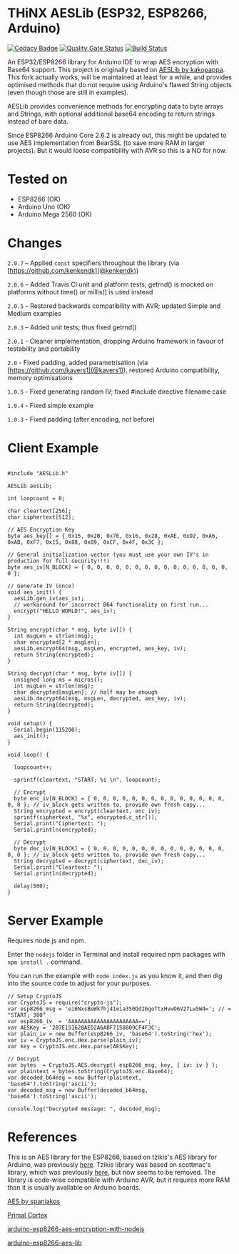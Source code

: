 # THiNX AESLib (ESP32, ESP8266, Arduino)

[![Codacy Badge](https://api.codacy.com/project/badge/Grade/8dded023f3d14a69b3c38c9f5fd66a40)](https://www.codacy.com/app/suculent/thinx-aes-lib?utm_source=github.com&amp;utm_medium=referral&amp;utm_content=suculent/thinx-aes-lib&amp;utm_campaign=Badge_Grade)
[![Quality Gate Status](https://sonarcloud.io/api/project_badges/measure?project=suculent_thinx-aes-lib&metric=alert_status)](https://sonarcloud.io/dashboard?id=suculent_thinx-aes-lib)
[![Build Status](https://travis-ci.org/suculent/thinx-aes-lib.svg)](https://travis-ci.org/suculent/thinx-aes-lib)

An ESP32/ESP8266 library for Arduino IDE to wrap AES encryption with Base64 support. This project is originally based on [AESLib by kakopappa](https://github.com/kakopappa/arduino-esp8266-aes-lib). This fork actually works, will be maintained at least for a while, and provides optimised methods that do not require using Arduino's flawed String objects (even though those are still in examples).

AESLib provides convenience methods for encrypting data to byte arrays and Strings, with optional additional base64 encoding to return strings instead of bare data.

Since ESP8266 Arduino Core 2.6.2 is already out, this might be updated to use AES implementation from BearSSL (to save more RAM in larger projects). But it would loose compatibility with AVR so this is a NO for now.

# Tested on

* ESP8266 (OK)
* Arduino Uno (OK)
* Arduino Mega 2560 (OK)

# Changes

`2.0.7` – Applied `const` specifiers throughout the library (via [https://github.com/kenkendk](@kenkendk))

`2.0.6` – Added Travis CI unit and platform tests; getrnd() is mocked on platforms without time() or millis() is used instead

`2.0.5` – Restored backwards compatibility with AVR; updated Simple and Medium examples

`2.0.3` – Added unit tests; thus fixed getrnd()

`2.0.1` - Cleaner implementation, dropping Arduino framework in favour of testability and portability

`2.0` - Fixed padding, added parametrisation (via [https://github.com/kavers1](@kavers1)), restored Arduino compatibility, memory optimisations

`1.0.5` - Fixed generating random IV; fixed #include directive filename case

`1.0.4` - Fixed simple example

`1.0.3` - Fixed padding (after encoding, not before)

# Client Example

```

#include "AESLib.h"

AESLib aesLib;

int loopcount = 0;

char cleartext[256];
char ciphertext[512];

// AES Encryption Key
byte aes_key[] = { 0x15, 0x2B, 0x7E, 0x16, 0x28, 0xAE, 0xD2, 0xA6, 0xAB, 0xF7, 0x15, 0x88, 0x09, 0xCF, 0x4F, 0x3C };

// General initialization vector (you must use your own IV's in production for full security!!!)
byte aes_iv[N_BLOCK] = { 0, 0, 0, 0, 0, 0, 0, 0, 0, 0, 0, 0, 0, 0, 0, 0 };

// Generate IV (once)
void aes_init() {
  aesLib.gen_iv(aes_iv);
  // workaround for incorrect B64 functionality on first run...
  encrypt("HELLO WORLD!", aes_iv);
}

String encrypt(char * msg, byte iv[]) {  
  int msgLen = strlen(msg);
  char encrypted[2 * msgLen];
  aesLib.encrypt64(msg, msgLen, encrypted, aes_key, iv);  
  return String(encrypted);
}

String decrypt(char * msg, byte iv[]) {
  unsigned long ms = micros();
  int msgLen = strlen(msg);
  char decrypted[msgLen]; // half may be enough
  aesLib.decrypt64(msg, msgLen, decrypted, aes_key, iv);  
  return String(decrypted);
}

void setup() {
  Serial.begin(115200);
  aes_init();
}

void loop() {

  loopcount++;

  sprintf(cleartext, "START; %i \n", loopcount);  

  // Encrypt
  byte enc_iv[N_BLOCK] = { 0, 0, 0, 0, 0, 0, 0, 0, 0, 0, 0, 0, 0, 0, 0, 0 }; // iv_block gets written to, provide own fresh copy...
  String encrypted = encrypt(cleartext, enc_iv);
  sprintf(ciphertext, "%s", encrypted.c_str());
  Serial.print("Ciphertext: ");
  Serial.println(encrypted);

  // Decrypt
  byte dec_iv[N_BLOCK] = { 0, 0, 0, 0, 0, 0, 0, 0, 0, 0, 0, 0, 0, 0, 0, 0 }; // iv_block gets written to, provide own fresh copy...
  String decrypted = decrypt(ciphertext, dec_iv);  
  Serial.print("Cleartext: ");
  Serial.println(decrypted);  

  delay(500);
}

```

# Server Example

Requires node.js and npm.

Enter the `nodejs` folder in Terminal and install required npm packages with `npm install .` command.

You can run the example with `node index.js` as you know it, and then dig into the source code to adjust for your purposes.

```
// Setup CryptoJS
var CryptoJS = require("crypto-js");
var esp8266_msg = 'ei6NxsBeWk7hj41eia3S0Od26goTtxHvwO6V27LwSW4='; // = "START; 380"
var esp8266_iv  = 'AAAAAAAAAAAAAAAAAAAAAA==';
var AESKey = '2B7E151628AED2A6ABF7158809CF4F3C';
var plain_iv = new Buffer(esp8266_iv, 'base64').toString('hex');
var iv = CryptoJS.enc.Hex.parse(plain_iv);
var key = CryptoJS.enc.Hex.parse(AESKey);

// Decrypt
var bytes  = CryptoJS.AES.decrypt( esp8266_msg, key, { iv: iv } );
var plaintext = bytes.toString(CryptoJS.enc.Base64);
var decoded_b64msg = new Buffer(plaintext, 'base64').toString('ascii');
var decoded_msg = new Buffer(decoded_b64msg, 'base64').toString('ascii');

console.log("Decrypted message: ", decoded_msg);
```


# References

This is an AES library for the ESP8266, based on tzikis's AES library for Arduino, was previously [here](https://github.com/tzikis/arduino). Tzikis library was based on scottmac's library, which was previously [here](https://github.com/scottmac/arduino), but now seems to be removed. The library is code-wise compatible with Arduino AVR, but it requires more RAM than it is usually available on Arduino boards.

[AES by spaniakos](https://github.com/spaniakos/AES/)

[Primal Cortex](https://primalcortex.wordpress.com/2016/06/17/esp8266-logging-data-in-a-backend-aes-and-crypto-js/)

[arduino-esp8266-aes-encryption-with-nodejs](https://github.com/kakopappa/arduino-esp8266-aes-encryption-with-nodejs)

[arduino-esp8266-aes-lib](https://github.com/kakopappa/arduino-esp8266-aes-lib)
